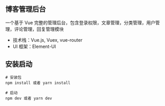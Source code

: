 
## 博客管理后台

一个基于 Vue 完整的管理后台，包含登录权限，文章管理，分类管理，用户管理，评论管理，回复管理模块

- 技术栈：Vue.js, Vuex, vue-router
- UI 框架：Element-UI
## 安装启动
```
# 安装包
npm install 或者 yarn install

# 启动
npm dev 或者 yarn dev
```
